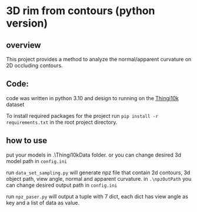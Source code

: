 # 3D rim from contours (python version)

## overview
This project provides a method to analyze the normal/apparent curvature on 2D occluding contours. 

## Code:

code was written in python 3.10 and design to running on the [Thingi10k](https://arxiv.org/abs/1605.04797) dataset

To install required packages for the project run
`pip install -r requirements.txt` in the root project
directory.

## how to use

put your models in .\Thingi10kData folder. or you can change desired 3d model path in `config.ini`

run `data_set_sampling.py` will generate npz file that contain 2d contours, 3d object path, view angle, normal and apparent curvature.
in `.\npzOutPath` you can change  desired output path in `config.ini`

run `npz_paser.py` will output a tuple with 7 dict, each dict has view angle as key and a list of data as value.